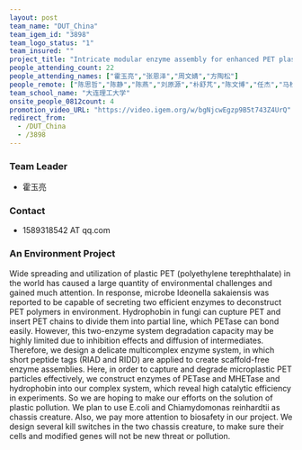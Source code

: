 ```yaml
---
layout: post
team_name: "DUT_China"
team_igem_id: "3898"
team_logo_status: "1"
team_insured: ""
project_title: "Intricate modular enzyme assembly for enhanced PET plastic degradation and metabolic flux"
people_attending_count: 22
people_attending_names: ["霍玉亮","张恩泽","周文婧","方陶松"]
people_remote: ["陈思哲","陈静","陈燕","刘原源","朴舒芃","陈文博","任杰","马松林","金延铭","宋炳辉","岳丽婷","侯灵杰","张一涵","周海月","齐境萱","赵奕恒","李宗奇","崔淇"]
team_school_name: "大连理工大学"
onsite_people_0812count: 4
promotion_video_URL: "https://video.igem.org/w/bgNjcwEgzp9B5t743Z4UrQ"
redirect_from:
  - /DUT_China
  - /3898
---
```



### Team Leader
* 霍玉亮

### Contact
* 1589318542 AT qq.com

### An Environment Project

Wide spreading and utilization of plastic PET (polyethylene terephthalate) in the world has caused a large quantity of environmental challenges and gained much attention. In response, microbe Ideonella sakaiensis was reported to be capable of secreting two efficient enzymes to deconstruct PET polymers in environment. Hydrophobin in fungi can cupture PET and insert PET chains to divide them into partial line, which PETase can bond easily. However, this two-enzyme system degradation capacity may be highly limited due to inhibition effects and diffusion of intermediates. Therefore, we design a delicate multicomplex enzyme system, in which short peptide tags (RIAD and RIDD) are applied to create scaffold-free enzyme assemblies. Here, in order to capture and degrade microplastic PET particles effectively, we construct enzymes of PETase and MHETase and hydrophobin into our complex system, which reveal high catalytic efficiency in experiments. So we are hoping to make our efforts on the solution of plastic pollution. We plan to use E.coli and Chiamydomonas reinhardtii as chassis creature. Also, we pay more attention to biosafety in our project. We design several kill switches in the two chassis creature, to make sure their cells and modified genes will not be new threat or pollution.
